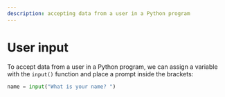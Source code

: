 ```yaml
---
description: accepting data from a user in a Python program
---
```


# User input

To accept data from a user in a Python program, we can assign a variable with the `input()` function and place a prompt inside the brackets:

```python
name = input("What is your name? ")
```
